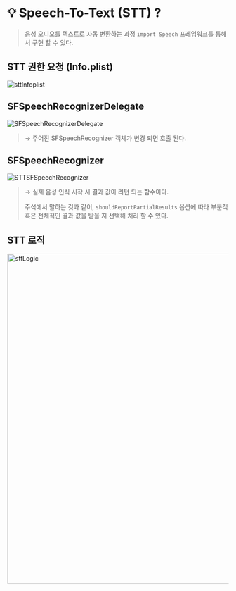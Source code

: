 # :bulb: Speech-To-Text (STT) ?  

> 음성 오디오를 텍스트로 자동 변환하는 과정 
> `import Speech`  프레임워크를 통해서 구현 할 수 있다. 

## STT 권한 요청 (Info.plist)

<picture>
  <source media="(prefers-color-scheme: dark)" srcset="https://github.com/user-attachments/assets/9deec5fb-bf45-487a-a66f-e0a0eea8c0b9">
  <source media="(prefers-color-scheme: light)" srcset="https://github.com/user-attachments/assets/219bfb47-cad9-4e0b-8110-62679ac6efc8">
  <img alt="sttInfoplist" src="https://github.com/user-attachments/assets/219bfb47-cad9-4e0b-8110-62679ac6efc8">
</picture>

## SFSpeechRecognizerDelegate
<picture>
  <source media="(prefers-color-scheme: dark)" srcset="https://github.com/user-attachments/assets/9c6d9617-2133-4751-bd5f-9e26d6031362">
  <source media="(prefers-color-scheme: light)" srcset="https://github.com/user-attachments/assets/040e7851-e0cd-4db6-b9df-b233ec8da79e">
  <img alt="SFSpeechRecognizerDelegate" src="https://github.com/user-attachments/assets/040e7851-e0cd-4db6-b9df-b233ec8da79e">
</picture>

> → 주어진 SFSpeechRecognizer 객체가 변경 되면 호출 된다.

## SFSpeechRecognizer
<picture>
  <source media="(prefers-color-scheme: dark)" srcset="https://github.com/user-attachments/assets/e10ad776-6471-4e75-bf2e-67d51b810a1b">
  <source media="(prefers-color-scheme: light)" srcset="https://github.com/user-attachments/assets/754ad06f-ca8f-4f33-aed7-9ba8d4f3a688">
  <img alt="STTSFSpeechRecognizer" src="https://github.com/user-attachments/assets/754ad06f-ca8f-4f33-aed7-9ba8d4f3a688">
</picture>

> → 실제 음성 인식 시작 시 결과 값이 리턴 되는 함수이다.
> 
> 주석에서 말하는 것과 같이,  `shouldReportPartialResults` 옵션에 따라 부분적 혹은 전체적인 결과 값을 받을 지 선택해 처리 할 수 있다.

## STT 로직
<picture>
  <source media="(prefers-color-scheme: dark)" srcset="https://github.com/user-attachments/assets/2011e79d-fc70-4eb3-b491-854ecbd9eaee">
  <source media="(prefers-color-scheme: light)" srcset="https://github.com/user-attachments/assets/de546d4e-9c4f-4a1a-a215-1a93811f3729">
  <img width = 600 height = 750 alt="sttLogic" src="https://github.com/user-attachments/assets/de546d4e-9c4f-4a1a-a215-1a93811f3729">
</picture>
